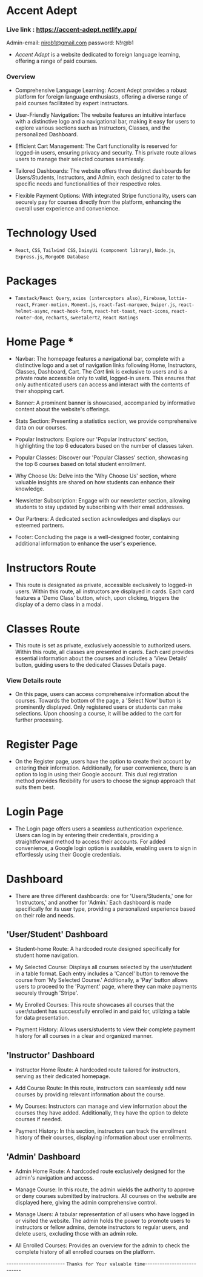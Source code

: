 # Accent Adept #
### Live link : https://accent-adept.netlify.app/
Admin-email: nirob1@gmail.com
password: N!r@b1

* *Accent Adept* is a website dedicated to foreign language learning, offering a range of paid courses.

### Overview

* Comprehensive Language Learning: Accent Adept provides a robust platform for foreign language enthusiasts, offering a diverse range of paid courses facilitated by expert instructors.

* User-Friendly Navigation: The website features an intuitive interface with a distinctive logo and a navigational bar, making it easy for users to explore various sections such as Instructors, Classes, and the personalized Dashboard.

* Efficient Cart Management: The Cart functionality is reserved for logged-in users, ensuring privacy and security. This private route allows users to manage their selected courses seamlessly.

* Tailored Dashboards: The website offers three distinct dashboards for Users/Students, Instructors, and Admin, each designed to cater to the specific needs and functionalities of their respective roles.

* Flexible Payment Options: With integrated Stripe functionality, users can securely pay for courses directly from the platform, enhancing the overall user experience and convenience.

# Technology Used

* `React`, `CSS`, `Tailwind CSS`, `DaisyUi (component library)`, `Node.js`, `Express.js`, `MongoDB Database`

# Packages

* `Tanstack/React Query`, `axios (interceptors also)`, `Firebase`, `lottie-react`, `Framer-motion,` `Moment.js`, `react-fast-marquee`, `Swiper.js`, `react-helmet-async`, `react-hook-form`, `react-hot-toast`, `react-icons`, `react-router-dom`, `recharts`, `sweetalert2`, `React Ratings`


# Home Page *

* Navbar: The homepage features a navigational bar, complete with a distinctive logo and a set of navigation links following Home, Instructors, Classes, Dashboard, Cart. The *Cart* link is exclusive to users and is a private route accessible only to valid, logged-in users. This ensures that only authenticated users can access and interact with the contents of their shopping cart.

* Banner: A prominent banner is showcased, accompanied by informative content about the website's offerings.

* Stats Section: Presenting a statistics section, we provide comprehensive data on our courses.

* Popular Instructors: Explore our 'Popular Instructors' section, highlighting the top 6 educators based on the number of classes taken.

* Popular Classes: Discover our 'Popular Classes' section, showcasing the top 6 courses based on total student enrollment.

* Why Choose Us: Delve into the 'Why Choose Us' section, where valuable insights are shared on how students can enhance their knowledge.

* Newsletter Subscription: Engage with our newsletter section, allowing students to stay updated by subscribing with their email addresses.

* Our Partners: A dedicated section acknowledges and displays our esteemed partners.

* Footer: Concluding the page is a well-designed footer, containing additional information to enhance the user's experience.

# Instructors Route

* This route is designated as private, accessible exclusively to logged-in users. Within this route, all instructors are displayed in cards. Each card features a 'Demo Class' button, which, upon clicking, triggers the display of a demo class in a modal.

# Classes Route

* This route is set as private, exclusively accessible to authorized users. Within this route, all classes are presented in cards. Each card provides essential information about the courses and includes a 'View Details' button, guiding users to the dedicated Classes Details page.

### View Details route
* On this page, users can access comprehensive information about the courses. Towards the bottom of the page, a 'Select Now' button is prominently displayed. Only registered users or students can make selections. Upon choosing a course, it will be added to the cart for further processing.

# Register Page 
* On the Register page, users have the option to create their account by entering their information. Additionally, for user convenience, there is an option to log in using their Google account. This dual registration method provides flexibility for users to choose the signup approach that suits them best.

# Login Page 
* The Login page offers users a seamless authentication experience. Users can log in by entering their credentials, providing a straightforward method to access their accounts. For added convenience, a Google login option is available, enabling users to sign in effortlessly using their Google credentials.

# Dashboard 

* There are three different dashboards: one for 'Users/Students,' one for 'Instructors,' and another for 'Admin.' Each dashboard is made specifically for its user type, providing a personalized experience based on their role and needs.

## 'User/Student' Dashboard
* Student-home Route: A hardcoded route designed specifically for student home navigation.

* My Selected Course: Displays all courses selected by the user/student in a table format. Each entry includes a 'Cancel' button to remove the course from 'My Selected Course.' Additionally, a 'Pay' button allows users to proceed to the 'Payment' page, where they can make payments securely through 'Stripe'.

* My Enrolled Courses: This route showcases all courses that the user/student has successfully enrolled in and paid for, utilizing a table for data presentation.

* Payment History: Allows users/students to view their complete payment history for all courses in a clear and organized manner.

## 'Instructor' Dashboard
* Instructor Home Route: A hardcoded route tailored for instructors, serving as their dedicated homepage.

* Add Course Route: In this route, instructors can seamlessly add new courses by providing relevant information about the course.

* My Courses: Instructors can manage and view information about the courses they have added. Additionally, they have the option to delete courses if needed.

* Payment History: In this section, instructors can track the enrollment history of their courses, displaying information about user enrollments.

## 'Admin' Dashboard
* Admin Home Route: A hardcoded route exclusively designed for the admin's navigation and access.

* Manage Course: In this route, the admin wields the authority to approve or deny courses submitted by instructors. All courses on the website are displayed here, giving the admin comprehensive control.

* Manage Users: A tabular representation of all users who have logged in or visited the website. The admin holds the power to promote users to instructors or fellow admins, demote instructors to regular users, and delete users, excluding those with an admin role.

* All Enrolled Courses: Provides an overview for the admin to check the complete history of all enrolled courses on the platform.

------------------------ `Thanks for Your valuable time`---------------------------
